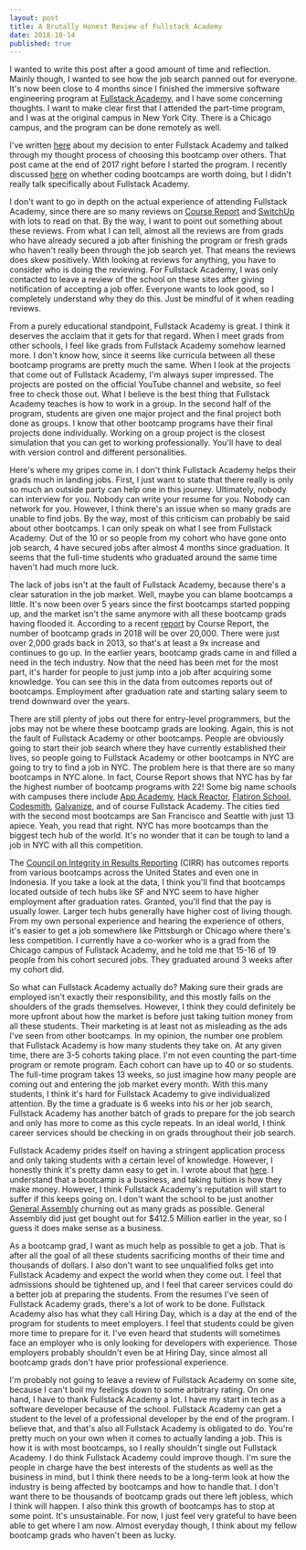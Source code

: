 ```yaml
---
layout: post
title: A Brutally Honest Review of Fullstack Academy
date: 2018-10-14
published: true
---
```


I wanted to write this post after a good amount of time and reflection. Mainly though, I wanted to see how the job search panned out for everyone. It's now been close to 4 months since I finished the immersive software engineering program at [Fullstack Academy](https://www.fullstackacademy.com/), and I have some concerning thoughts. I want to make clear first that I attended the part-time program, and I was at the original campus in New York City. There is a Chicago campus, and the program can be done remotely as well.

I've written [here](http://www.marcopchen.com/2017/12/29/changing-careers-and-coding-bootcamps.html) about my decision to enter Fullstack Academy and talked through my thought process of choosing this bootcamp over others. That post came at the end of 2017 right before I started the program. I recently discussed [here](http://www.marcopchen.com/2018/08/20/truth-about-coding-bootcamps.html) on whether coding bootcamps are worth doing, but I didn't really talk specifically about Fullstack Academy.

I don't want to go in depth on the actual experience of attending Fullstack Academy, since there are so many reviews on [Course Report](https://www.coursereport.com/) and [SwitchUp](https://www.switchup.org/) with lots to read on that. By the way, I want to point out something about these reviews. From what I can tell, almost all the reviews are from grads who have already secured a job after finishing the program or fresh grads who haven't really been through the job search yet. That means the reviews does skew positively. With looking at reviews for anything, you have to consider who is doing the reviewing. For Fullstack Academy, I was only contacted to leave a review of the school on these sites after giving notification of accepting a job offer. Everyone wants to look good, so I completely understand why they do this. Just be mindful of it when reading reviews.

From a purely educational standpoint, Fullstack Academy is great. I think it deserves the acclaim that it gets for that regard. When I meet grads from other schools, I feel like grads from Fullstack Academy somehow learned more. I don't know how, since it seems like curricula between all these bootcamp programs are pretty much the same. When I look at the projects that come out of Fullstack Academy, I'm always super impressed. The projects are posted on the official YouTube channel and website, so feel free to check those out. What I believe is the best thing that Fullstack Academy teaches is how to work in a group. In the second half of the program, students are given one major project and the final project both done as groups. I know that other bootcamp programs have their final projects done individually. Working on a group project is the closest simulation that you can get to working professionally. You'll have to deal with version control and different personalities.

Here's where my gripes come in. I don't think Fullstack Academy helps their grads much in landing jobs. First, I just want to state that there really is only so much an outside party can help one in this journey. Ultimately, nobody can interview for you. Nobody can write your resume for you. Nobody can network for you. However, I think there's an issue when so many grads are unable to find jobs. By the way, most of this criticism can probably be said about other bootcamps. I can only speak on what I see from Fullstack Academy. Out of the 10 or so people from my cohort who have gone onto job search, 4 have secured jobs after almost 4 months since graduation. It seems that the full-time students who graduated around the same time haven't had much more luck.

The lack of jobs isn't at the fault of Fullstack Academy, because there's a clear saturation in the job market. Well, maybe you can blame bootcamps a little. It's now been over 5 years since the first bootcamps started popping up, and the market isn't the same anymore with all these bootcamp grads having flooded it. According to a recent [report](https://www.coursereport.com/reports/2018-coding-bootcamp-market-size-research) by Course Report, the number of bootcamp grads in 2018 will be over 20,000. There were just over 2,000 grads back in 2013, so that's at least a 9x increase and continues to go up. In the earlier years, bootcamp grads came in and filled a need in the tech industry. Now that the need has been met for the most part, it's harder for people to just jump into a job after acquiring some knowledge. You can see this in the data from outcomes reports out of bootcamps. Employment after graduation rate and starting salary seem to trend downward over the years.

There are still plenty of jobs out there for entry-level programmers, but the jobs may not be where these bootcamp grads are looking. Again, this is not the fault of Fullstack Academy or other bootcamps. People are obviously going to start their job search where they have currently established their lives, so people going to Fullstack Academy or other bootcamps in NYC are going to try to find a job in NYC. The problem here is that there are so many bootcamps in NYC alone. In fact, Course Report shows that NYC has by far the highest number of bootcamp programs with 22! Some big name schools with campuses there include [App Academy](https://www.appacademy.io/), [Hack Reactor](https://www.hackreactor.com/), [Flatiron School](https://flatironschool.com/), [Codesmith](http://www.codesmith.io/), [Galvanize](https://www.galvanize.com/), and of course Fullstack Academy. The cities tied with the second most bootcamps are San Francisco and Seattle with just 13 apiece. Yeah, you read that right. NYC has more bootcamps than the biggest tech hub of the world. It's no wonder that it can be tough to land a job in NYC with all this competition.

The [Council on Integrity in Results Reporting](https://cirr.org/) (CIRR) has outcomes reports from various bootcamps across the United States and even one in Indonesia. If you take a look at the data, I think you'll find that bootcamps located outside of tech hubs like SF and NYC seem to have higher employment after graduation rates. Granted, you'll find that the pay is usually lower. Larger tech hubs generally have higher cost of living though. From my own personal experience and hearing the experience of others, it's easier to get a job somewhere like Pittsburgh or Chicago where there's less competition. I currently have a co-worker who is a grad from the Chicago campus of Fullstack Academy, and he told me that 15-16 of 19 people from his cohort secured jobs. They graduated around 3 weeks after my cohort did.

So what can Fullstack Academy actually do? Making sure their grads are employed isn't exactly their responsibility, and this mostly falls on the shoulders of the grads themselves. However, I think they could definitely be more upfront about how the market is before just taking tuition money from all these students. Their marketing is at least not as misleading as the ads I've seen from other bootcamps. In my opinion, the number one problem that Fullstack Academy is how many students they take on. At any given time, there are 3-5 cohorts taking place. I'm not even counting the part-time program or remote program. Each cohort can have up to 40 or so students. The full-time program takes 13 weeks, so just imagine how many people are coming out and entering the job market every month. With this many students, I think it's hard for Fullstack Academy to give individualized attention. By the time a graduate is 6 weeks into his or her job search, Fullstack Academy has another batch of grads to prepare for the job search and only has more to come as this cycle repeats. In an ideal world, I think career services should be checking in on grads throughout their job search.

Fullstack Academy prides itself on having a stringent application process and only taking students with a certain level of knowledge. However, I honestly think it's pretty damn easy to get in. I wrote about that [here](http://www.marcopchen.com/2018/01/01/how-i-got-into-fullstack-academy.html). I understand that a bootcamp is a business, and taking tuition is how they make money. However, I think Fullstack Academy's reputation will start to suffer if this keeps going on. I don't want the school to be just another [General Assembly](https://generalassemb.ly/) churning out as many grads as possible. General Assembly did just get bought out for $412.5 Million earlier in the year, so I guess it does make sense as a business.

As a bootcamp grad, I want as much help as possible to get a job. That is after all the goal of all these students sacrificing months of their time and thousands of dollars. I also don't want to see unqualified folks get into Fullstack Academy and expect the world when they come out. I feel that admissions should be tightened up, and I feel that career services could do a better job at preparing the students. From the resumes I've seen of Fullstack Academy grads, there's a lot of work to be done. Fullstack Academy also has what they call Hiring Day, which is a day at the end of the program for students to meet employers. I feel that students could be given more time to prepare for it. I've even heard that students will sometimes face an employer who is only looking for developers with experience. Those employers probably shouldn't even be at Hiring Day, since almost all bootcamp grads don't have prior professional experience.

I'm probably not going to leave a review of Fullstack Academy on some site, because I can't boil my feelings down to some arbitrary rating. On one hand, I have to thank Fullstack Academy a lot. I have my start in tech as a software developer because of the school. Fullstack Academy can get a student to the level of a professional developer by the end of the program. I believe that, and that's also all Fullstack Academy is obligated to do. You're pretty much on your own when it comes to actually landing a job. This is how it is with most bootcamps, so I really shouldn't single out Fullstack Academy. I do think Fullstack Academy could improve though. I'm sure the people in charge have the best interests of the students as well as the business in mind, but I think there needs to be a long-term look at how the industry is being affected by bootcamps and how to handle that. I don't want there to be thousands of bootcamp grads out there left jobless, which I think will happen. I also think this growth of bootcamps has to stop at some point. It's unsustainable. For now, I just feel very grateful to have been able to get where I am now. Almost everyday though, I think about my fellow bootcamp grads who haven't been as lucky.
